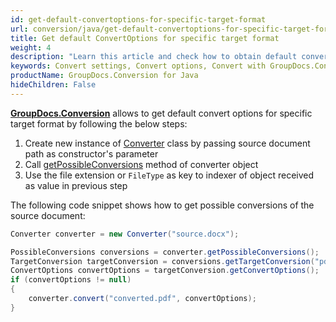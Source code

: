 ```yaml
---
id: get-default-convertoptions-for-specific-target-format
url: conversion/java/get-default-convertoptions-for-specific-target-format
title: Get default ConvertOptions for specific target format
weight: 4
description: "Learn this article and check how to obtain default convert options for specific conversion format with GroupDocs.Conversion for Java API. "
keywords: Convert settings, Convert options, Convert with GroupDocs.Conversion
productName: GroupDocs.Conversion for Java
hideChildren: False
---
```

[**GroupDocs.Conversion**](https://products.groupdocs.com/conversion/java) allows to get default convert options for specific target format by following the below steps:

1.   Create new instance of [Converter](https://reference.groupdocs.com/conversion/java/com.groupdocs.conversion/converter/) class by passing source document path as constructor's parameter
2.   Call [getPossibleConversions](https://reference.groupdocs.com/conversion/java/com.groupdocs.conversion/converter/#getPossibleConversions--) method of converter object
3.   Use the file extension or `FileType` as key to indexer of object received as value in previous step  

The following code snippet shows how to get possible conversions of the source document:

```java
Converter converter = new Converter("source.docx");

PossibleConversions conversions = converter.getPossibleConversions();
TargetConversion targetConversion = conversions.getTargetConversion("pdf");
ConvertOptions convertOptions = targetConversion.getConvertOptions();
if (convertOptions != null)
{
    converter.convert("converted.pdf", convertOptions);
}

```
